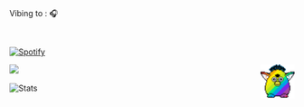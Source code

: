 <br> Vibing to : 🎧  </strong></p>

<br>

[![Spotify](https://novatorem-rho-swart.vercel.app/api/spotify)](https://open.spotify.com/user/31rgtpnylldb6a77kkzaddlcz4va)
<br>

<img src="party-furby.gif" align="right" width="60">

<img src="s.gif">

<br>

![Stats](https://github-readme-stats.vercel.app/api?username=slmkhanahmed&theme=dark&show_icons=true&bg_color=1a1a1a&icon_color=a0ffff)

<br>
